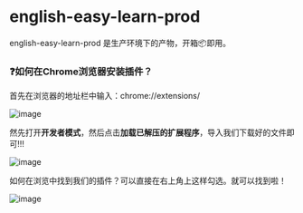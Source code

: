 # english-easy-learn-prod
english-easy-learn-prod 是生产环境下的产物，开箱📦即用。

### ❓如何在Chrome浏览器安装插件？
首先在浏览器的地址栏中输入：chrome://extensions/

![image](https://github.com/Lu-HuaiLiang/english-easy-learn-prod/assets/49161826/858ac608-a1e1-40c0-8503-75ef218faa68)

然先打开**开发者模式**，然后点击**加载已解压的扩展程序**，导入我们下载好的文件即可!!!

![image](https://github.com/Lu-HuaiLiang/english-search/assets/49161826/5c2ec243-8ac1-4e79-9f52-16c5b8486a28)

如何在浏览中找到我们的插件？可以直接在右上角上这样勾选。就可以找到啦！

![image](https://github.com/Lu-HuaiLiang/english-search/assets/49161826/b97118b6-3b60-4cad-8d89-0af7b843490d)
